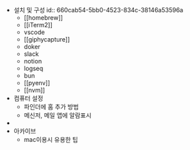 - 설치 및 구성
  id:: 660cab54-5bb0-4523-834c-38146a53596a
	- [[homebrew]]
	- [[iTerm2]]
	- vscode
	- [[giphycapture]]
	- doker
	- slack
	- notion
	- logseq
	- bun
	- [[pyenv]]
	- [[nvm]]
- 컴퓨터 설정
	- 파인더에 홈 추가 방법
	- 메신저, 메일 앱에 알람표시
-
- 아카이브
	- mac이용시 유용한 팁
